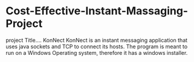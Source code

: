# Cost-Effective-Instant-Massaging-Project
project Title.... KonNect
KonNect is an instant messaging application that uses java sockets and TCP to connect its hosts.
The program is meant to run on a Windows Operating system, therefore it has a windows installer.
